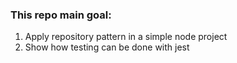 ### This repo main goal:

1. Apply repository pattern in a simple node project
2. Show how testing can be done with jest
